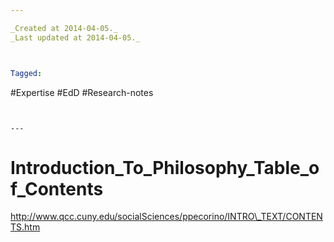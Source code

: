 ```yaml
---

_Created at 2014-04-05._
_Last updated at 2014-04-05._



Tagged: 
```
#Expertise #EdD #Research-notes
```


---
```


# Introduction_To_Philosophy_Table_of_Contents


http://www.qcc.cuny.edu/socialSciences/ppecorino/INTRO\_TEXT/CONTENTS.htm

